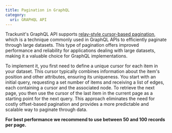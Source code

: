 ```yaml
---
title: Pagination in GraphQL
category:
  uri: GRAPHQL API
---
```


Trackunit's GraphQL API supports [relay-style cursor-based pagination](https://relay.dev/graphql/connections.htm), which is a technique commonly used in GraphQL APIs to efficiently paginate through large datasets. This type of pagination offers improved performance and reliability for applications dealing with large datasets, making it a valuable choice for GraphQL implementations.

To implement it, you first need to define a unique cursor for each item in your dataset. This cursor typically combines information about the item's position and other attributes, ensuring its uniqueness. You start with an initial query, requesting a set number of items and receiving a list of edges, each containing a cursor and the associated node. To retrieve the next page, you then use the cursor of the last item in the current page as a starting point for the next query. This approach eliminates the need for costly offset-based pagination and provides a more predictable and scalable way to paginate through data.

**For best performance we recommend to use between 50 and 100 records per page.**
